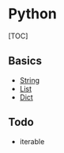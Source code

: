 # Python 

[TOC]

## Basics
* [String](basics/string.md)
* [List](basics/list.md)
* [Dict](basics/dics.md)




## Todo
* iterable
